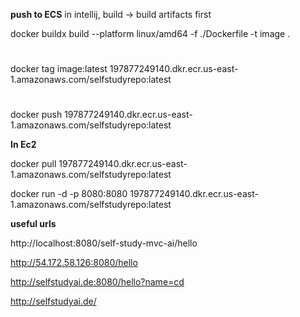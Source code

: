 
**push to ECS**
in intellij, build -> build artifacts first

docker buildx build --platform linux/amd64 -f ./Dockerfile -t image .
#
docker tag image:latest 197877249140.dkr.ecr.us-east-1.amazonaws.com/selfstudyrepo:latest
#
docker push 197877249140.dkr.ecr.us-east-1.amazonaws.com/selfstudyrepo:latest



**In Ec2** 

docker pull 197877249140.dkr.ecr.us-east-1.amazonaws.com/selfstudyrepo:latest

docker run -d -p 8080:8080 197877249140.dkr.ecr.us-east-1.amazonaws.com/selfstudyrepo:latest


**useful urls**

http://localhost:8080/self-study-mvc-ai/hello

http://54.172.58.126:8080/hello

http://selfstudyai.de:8080/hello?name=cd

http://selfstudyai.de/